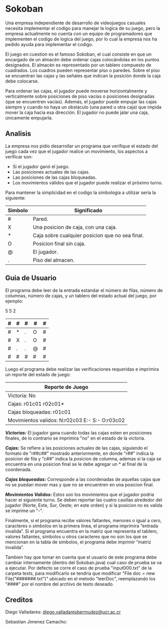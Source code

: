 # Sokoban

Una empresa independiente de desarrollo de videojuegos casuales necesita implementar el codigo para manejar la logica de su juego, pero la empresa actualmente no cuenta 
con un equipo de programadores que implementen el codigo de logica del juego, por lo cual la empresa nos ha pedido ayuda para implementar el codigo.

El juego en cuestion es el famoso Sokoban, el cual consiste en que un encargado de un almacén debe ordenar cajas
colocándolas en los puntos designados. El almacén es representado por un tablero compuesto
de cuadrados. Los cuadros pueden representar piso o paredes. Sobre el piso se encuentran las
cajas y las señales que indican la posición donde la caja debe colocarse. 

Para ordenar las cajas, el jugador puede moverse horizontalmente y verticalmente sobre
posiciones de piso vacías o posiciones designadas (que se encuentren vacías). Además, el
jugador puede empujar las cajas siempre y cuando no haya un obstáculo (una pared u otra
caja) que impida mover la caja hacia esa dirección. El jugador no puede jalar una caja,
únicamente empujarla.



## Analisis

La empresa nos pidio desarrollar un programa que verifique el estado del juego cada vez que el jugador realice un movimiento, los aspectos a verificar son:
- Si el jugador ganó el juego.
- Las posiciones actuales de las cajas.
- Las posiciones de las cajas bloqueadas.
- Los movimientos válidos que el jugador puede realizar el próximo turno. 

Para mantener la simplicidad en el codigo la simbologia a utilizar seria la siguiente:

| Simbolo | Significado                                     |
|---------|-------------------------------------------------|
| #       | Pared.                                          |
| X       | Una posicion de caja, con una caja.             |
| *       | Caja sobre cualquier posicion que no sea final. |
| O       | Posicion final sin caja.                        |
| @       | El jugador.                                     |
| .       | Piso del almacen.                               |



## Guia de Usuario

El programa debe leer de la entrada estandar el número de filas, número de columnas,
número de cajas, y un tablero del estado actual del juego, por ejemplo:

5 5 2

| # | # | # | # | # |
|---|---|---|---|---|
| # | * | . | O | # |
| # | X | . | O | # |
| # | . | . | @ | # |
| # | # | # | # | # |

Luego el programa debe realizar las verificaciones requeridas e imprimira un reporte del estado de juego:




|           Reporte de Juego                     |
|------------------------------------------------|
|            Victoria: No                        |
|               Cajas: r01c01 r02c01*            |
|    Cajas bloqueadas: r01c01                    |
| Movimientos validos: N:r02c03 E:- S:- O:r03c02 |

***Victorias:*** El jugador gana cuando todas las cajas esten en posiciones finales, de lo contrario se imprimira "no" en el estado de la victoria.

***Cajas:*** Se refiere a las posiciones actuales de las cajas, siguiendo el formato de "r##c##" mostrado anteriormente, en donde "r##" indica la posicion de fila y
"c##" indica la posicion de columna, ademas si la caja se encuentra en una posicion final se le debe agregar un * al final de la coordenada.

***Cajas bloqueadas:*** Corresponde a las coordenadas de aquellas cajas que no se puedan mover mas y que no se encuentren en una posicion final.

***Movimientos Validos:*** Estos son los movimientos que el jugador podria hacer el siguiente turno. Se deben reportar las cuatro casillas alrededor del jugador
(Norte, Este, Sur, Oeste; en este orden) y si la posicion no es valida se imprime un "-".

Finalmente, si el programa recibe valores faltantes, menores o igual a cero, caracteres o
símbolos en la primera línea, el programa imprimira “entrada invalida”. Si el programa
encuentra en la matriz que representa el tablero, valores faltantes, símbolos u otros caracteres
que no son los que se mencionan en la tabla de simbolos, el programa debe imprimir “matriz invalida”.


Tambien hay que tomar en cuenta que el usuario de este programa debe cambiar internamente (dentro del Sokoban.java) cual caso de prueba se va a ejecutar. Por defecto se corre
el caso de prueba "input000.txt" de la carpeta tests, para modificarlo se tendria que modificar "File doc = new File("#######.txt")" ubicado en el metodo "leerDoc", reemplazando
los "####" por el nombre del archivo de texto deseado. 

## Creditos

Diego Valladares: diego.valladaresbermudez@ucr.ac.cr

Sebastian Jimenez Camacho: 


